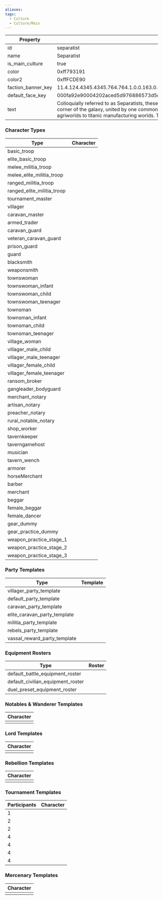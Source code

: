 ```yaml
---
aliases: 
tags:
  - Culture
  - Culture/Main
---
```


| Property           | Value                                                                                                                                                                                                                                                                                                                                                                                                                                                                                                           |
| ------------------ | --------------------------------------------------------------------------------------------------------------------------------------------------------------------------------------------------------------------------------------------------------------------------------------------------------------------------------------------------------------------------------------------------------------------------------------------------------------------------------------------------------------- |
| id                 | separatist                                                                                                                                                                                                                                                                                                                                                                                                                                                                                                      |
| name               | Separatist                                                                                                                                                                                                                                                                                                                                                                                                                                                                                                      |
| is_main_culture    | true                                                                                                                                                                                                                                                                                                                                                                                                                                                                                                            |
| color              | 0xff793191                                                                                                                                                                                                                                                                                                                                                                                                                                                                                                      |
| color2             | 0xffFCDE90                                                                                                                                                                                                                                                                                                                                                                                                                                                                                                      |
| faction_banner_key | 11.4.124.4345.4345.764.764.1.0.0.163.0.5.512.512.764.764.1.0.0                                                                                                                                                                                                                                                                                                                                                                                                                                                  |
| default_face_key   | 000fa92e90004202aced5d976886573d5d679585a376fdd605877a7764b8987c00000000000007520000037f0000000f00000037049140010000000000000000                                                                                                                                                                                                                                                                                                                                                                                |
| text               | Colloquially referred to as Separatists, these people are of worlds that currently oppose the Galactic Republic. From Mustafar to Bastion, the Separatists hail from every corner of the galaxy, united by one common ideal, freedom from the bureaucracy and corruption of the Republic. Planets within the Separatist dominion range from agriworlds to titanic manufacturing worlds. Their combined might and dedication to the cause makes them a formidable opponent to the Republic and its inhabitants." |

### Character Types
| Type                       | Character |
| -------------------------- | --------- |
| basic_troop                |           |
| elite_basic_troop          |           |
| melee_militia_troop        |           |
| melee_elite_militia_troop  |           |
| ranged_militia_troop       |           |
| ranged_elite_militia_troop |           |
| tournament_master          |           |
| villager                   |           |
| caravan_master             |           |
| armed_trader               |           |
| caravan_guard              |           |
| veteran_caravan_guard      |           |
| prison_guard               |           |
| guard                      |           |
| blacksmith                 |           |
| weaponsmith                |           |
| townswoman                 |           |
| townswoman_infant          |           |
| townswoman_child           |           |
| townswoman_teenager        |           |
| townsman                   |           |
| townsman_infant            |           |
| townsman_child             |           |
| townsman_teenager          |           |
| village_woman              |           |
| villager_male_child        |           |
| villager_male_teenager     |           |
| villager_female_child      |           |
| villager_female_teenager   |           |
| ransom_broker              |           |
| gangleader_bodyguard       |           |
| merchant_notary            |           |
| artisan_notary             |           |
| preacher_notary            |           |
| rural_notable_notary       |           |
| shop_worker                |           |
| tavernkeeper               |           |
| taverngamehost             |           |
| musician                   |           |
| tavern_wench               |           |
| armorer                    |           |
| horseMerchant              |           |
| barber                     |           |
| merchant                   |           |
| beggar                     |           |
| female_beggar              |           |
| female_dancer              |           |
| gear_dummy                 |           |
| gear_practice_dummy        |           |
| weapon_practice_stage_1    |           |
| weapon_practice_stage_2    |           |
| weapon_practice_stage_3    |           |

### Party Templates
| Type                         | Template |
| ---------------------------- | -------- |
| villager_party_template      |          |
| default_party_template       |          |
| caravan_party_template       |          |
| elite_caravan_party_template |          |
| militia_party_template       |          |
| rebels_party_template        |          |
| vassal_reward_party_template |          |

### Equipment Rosters
| Type                              | Roster |
| --------------------------------- | ------ |
| default_battle_equipment_roster   |        |
| default_civilian_equipment_roster |        |
| duel_preset_equipment_roster      |        |

### Notables & Wanderer Templates
| Character |
| :-------: |
|           |

### Lord Templates
| Character |
| :-------: |
|           |

### Rebellion Templates
| Character |
| :-------: |
|           |

### Tournament Templates
| Participants | Character |
| ------------ | --------- |
| 1            |           |
| 2            |           |
| 2            |           |
| 4            |           |
| 4            |           |
| 4            |           |
| 4            |           |

### Mercenary Templates
| Character |
| :-------: |
|           |
